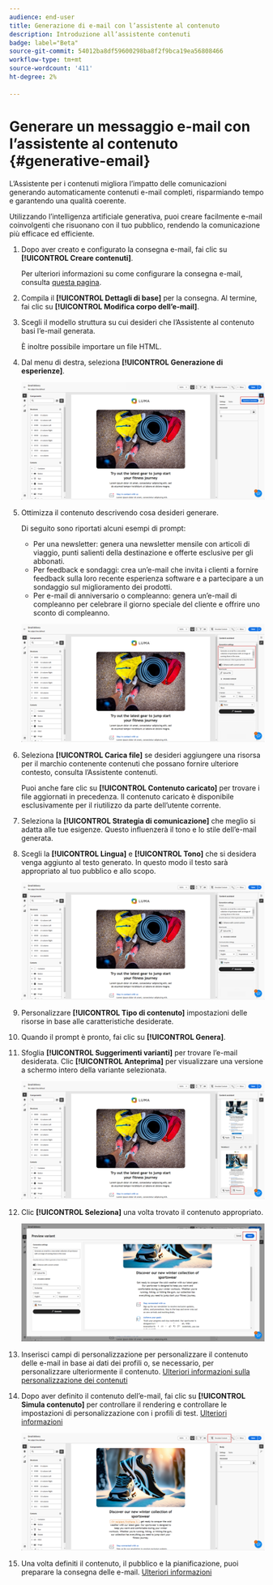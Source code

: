 ```yaml
---
audience: end-user
title: Generazione di e-mail con l’assistente al contenuto
description: Introduzione all’assistente contenuti
badge: label="Beta"
source-git-commit: 54012ba8df59600298ba8f2f9bca19ea56808466
workflow-type: tm+mt
source-wordcount: '411'
ht-degree: 2%

---
```


# Generare un messaggio e-mail con l’assistente al contenuto {#generative-email}

L’Assistente per i contenuti migliora l’impatto delle comunicazioni generando automaticamente contenuti e-mail completi, risparmiando tempo e garantendo una qualità coerente.

Utilizzando l’intelligenza artificiale generativa, puoi creare facilmente e-mail coinvolgenti che risuonano con il tuo pubblico, rendendo la comunicazione più efficace ed efficiente.

1. Dopo aver creato e configurato la consegna e-mail, fai clic su **[!UICONTROL Creare contenuti]**.

   Per ulteriori informazioni su come configurare la consegna e-mail, consulta [questa pagina](../content/create-email-content.md).

1. Compila il **[!UICONTROL Dettagli di base]** per la consegna. Al termine, fai clic su **[!UICONTROL Modifica corpo dell’e-mail]**.

1. Scegli il modello struttura su cui desideri che l’Assistente al contenuto basi l’e-mail generata.

   È inoltre possibile importare un file HTML.

1. Dal menu di destra, seleziona **[!UICONTROL Generazione di esperienze]**.

   ![](assets/email-genai-1.png)

1. Ottimizza il contenuto descrivendo cosa desideri generare.

   Di seguito sono riportati alcuni esempi di prompt:

   * Per una newsletter: genera una newsletter mensile con articoli di viaggio, punti salienti della destinazione e offerte esclusive per gli abbonati.
   * Per feedback e sondaggi: crea un’e-mail che invita i clienti a fornire feedback sulla loro recente esperienza software e a partecipare a un sondaggio sul miglioramento dei prodotti.
   * Per e-mail di anniversario o compleanno: genera un’e-mail di compleanno per celebrare il giorno speciale del cliente e offrire uno sconto di compleanno.

   ![](assets/email-genai-2.png)

1. Seleziona **[!UICONTROL Carica file]** se desideri aggiungere una risorsa per il marchio contenente contenuti che possano fornire ulteriore contesto, consulta l’Assistente contenuti.

   Puoi anche fare clic su **[!UICONTROL Contenuto caricato]** per trovare i file aggiornati in precedenza. Il contenuto caricato è disponibile esclusivamente per il riutilizzo da parte dell’utente corrente.

1. Seleziona la **[!UICONTROL Strategia di comunicazione]** che meglio si adatta alle tue esigenze. Questo influenzerà il tono e lo stile dell’e-mail generata.

1. Scegli la **[!UICONTROL Lingua]** e **[!UICONTROL Tono]** che si desidera venga aggiunto al testo generato. In questo modo il testo sarà appropriato al tuo pubblico e allo scopo.

   ![](assets/email-genai-3.png)

1. Personalizzare **[!UICONTROL Tipo di contenuto]** impostazioni delle risorse in base alle caratteristiche desiderate.

1. Quando il prompt è pronto, fai clic su **[!UICONTROL Genera]**.

1. Sfoglia **[!UICONTROL Suggerimenti varianti]** per trovare l’e-mail desiderata. Clic **[!UICONTROL Anteprima]** per visualizzare una versione a schermo intero della variante selezionata.

   ![](assets/email-genai-4.png)

1. Clic **[!UICONTROL Seleziona]** una volta trovato il contenuto appropriato.

   ![](assets/email-genai-5.png)

1. Inserisci campi di personalizzazione per personalizzare il contenuto delle e-mail in base ai dati dei profili o, se necessario, per personalizzare ulteriormente il contenuto. [Ulteriori informazioni sulla personalizzazione dei contenuti](../personalization/personalize.md)

1. Dopo aver definito il contenuto dell’e-mail, fai clic su **[!UICONTROL Simula contenuto]** per controllare il rendering e controllare le impostazioni di personalizzazione con i profili di test.  [Ulteriori informazioni](../preview-test/preview-content.md)

   ![](assets/email-genai-6.png)

1. Una volta definiti il contenuto, il pubblico e la pianificazione, puoi preparare la consegna delle e-mail. [Ulteriori informazioni](../monitor/prepare-send.md)

